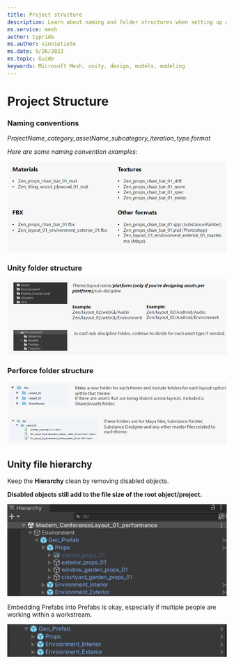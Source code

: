 ```yaml
---
title: Project structure
description: Learn about naming and folder structures when setting up a project for Mesh.
ms.service: mesh
author: typride
ms.author: vinnietieto
ms.date: 9/26/2023
ms.topic: Guide
keywords: Microsoft Mesh, unity, design, models, modeling
---
```


# Project Structure

### Naming conventions

*ProjectName_category_assetName_subcategory_iteration_type.format*

*Here are some naming convention examples:*

![Some examples using the naming convention for Materials, Textures, FBX, and other formats](../../media/3d-design-performance-guide/image009.png)

### Unity folder structure

![Some examples of the Unity folder structure](../../media/3d-design-performance-guide/image010.png)

### Perforce folder structure

![Some examples of the perforce folder structure](../../media/3d-design-performance-guide/image011.png)

## Unity file hierarchy

Keep the **Hierarchy** clean by removing disabled objects.

**Disabled objects still add to the file size of the root object/project.**

![A screenshot of the Unity Hierarchy window](../../media/3d-design-performance-guide/image030.png)

Embedding Prefabs into Prefabs is okay, especially if multiple people are working within a workstream.

![A screenshot of the example Geo_Prefab hierarchy window in Unity](../../media/3d-design-performance-guide/image031.png)